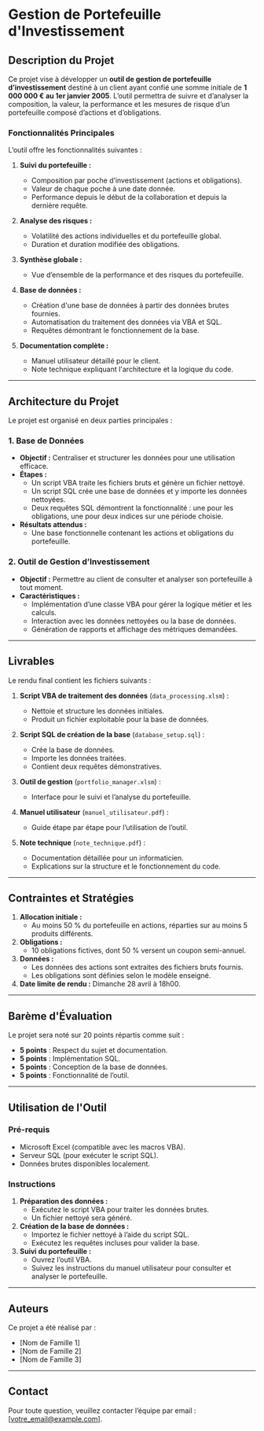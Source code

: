 # Gestion de Portefeuille d'Investissement

## Description du Projet

Ce projet vise à développer un **outil de gestion de portefeuille d’investissement** destiné à un client ayant confié une somme initiale de **1 000 000 € au 1er janvier 2005**. L’outil permettra de suivre et d’analyser la composition, la valeur, la performance et les mesures de risque d’un portefeuille composé d’actions et d’obligations.  

### Fonctionnalités Principales
L’outil offre les fonctionnalités suivantes :
1. **Suivi du portefeuille :**
   - Composition par poche d’investissement (actions et obligations).
   - Valeur de chaque poche à une date donnée.
   - Performance depuis le début de la collaboration et depuis la dernière requête.

2. **Analyse des risques :**
   - Volatilité des actions individuelles et du portefeuille global.
   - Duration et duration modifiée des obligations.

3. **Synthèse globale :**
   - Vue d’ensemble de la performance et des risques du portefeuille.

4. **Base de données :**
   - Création d'une base de données à partir des données brutes fournies.
   - Automatisation du traitement des données via VBA et SQL.
   - Requêtes démontrant le fonctionnement de la base.

5. **Documentation complète :**
   - Manuel utilisateur détaillé pour le client.
   - Note technique expliquant l'architecture et la logique du code.

---

## Architecture du Projet

Le projet est organisé en deux parties principales :

### 1. Base de Données
- **Objectif :** Centraliser et structurer les données pour une utilisation efficace.
- **Étapes :**
  - Un script VBA traite les fichiers bruts et génère un fichier nettoyé.
  - Un script SQL crée une base de données et y importe les données nettoyées.
  - Deux requêtes SQL démontrent la fonctionnalité : une pour les obligations, une pour deux indices sur une période choisie.
- **Résultats attendus :**
  - Une base fonctionnelle contenant les actions et obligations du portefeuille.

### 2. Outil de Gestion d’Investissement
- **Objectif :** Permettre au client de consulter et analyser son portefeuille à tout moment.
- **Caractéristiques :**
  - Implémentation d’une classe VBA pour gérer la logique métier et les calculs.
  - Interaction avec les données nettoyées ou la base de données.
  - Génération de rapports et affichage des métriques demandées.

---

## Livrables

Le rendu final contient les fichiers suivants :
1. **Script VBA de traitement des données** (`data_processing.xlsm`) :
   - Nettoie et structure les données initiales.
   - Produit un fichier exploitable pour la base de données.
   
2. **Script SQL de création de la base** (`database_setup.sql`) :
   - Crée la base de données.
   - Importe les données traitées.
   - Contient deux requêtes démonstratives.

3. **Outil de gestion** (`portfolio_manager.xlsm`) :
   - Interface pour le suivi et l’analyse du portefeuille.

4. **Manuel utilisateur** (`manuel_utilisateur.pdf`) :
   - Guide étape par étape pour l’utilisation de l’outil.

5. **Note technique** (`note_technique.pdf`) :
   - Documentation détaillée pour un informaticien.
   - Explications sur la structure et le fonctionnement du code.

---

## Contraintes et Stratégies
1. **Allocation initiale :**
   - Au moins 50 % du portefeuille en actions, réparties sur au moins 5 produits différents.
2. **Obligations :**
   - 10 obligations fictives, dont 50 % versent un coupon semi-annuel.
3. **Données :**
   - Les données des actions sont extraites des fichiers bruts fournis.
   - Les obligations sont définies selon le modèle enseigné.
4. **Date limite de rendu :** Dimanche 28 avril à 18h00.

---

## Barème d'Évaluation

Le projet sera noté sur 20 points répartis comme suit :
- **5 points** : Respect du sujet et documentation.
- **5 points** : Implémentation SQL.
- **5 points** : Conception de la base de données.
- **5 points** : Fonctionnalité de l’outil.

---

## Utilisation de l'Outil

### Pré-requis
- Microsoft Excel (compatible avec les macros VBA).
- Serveur SQL (pour exécuter le script SQL).
- Données brutes disponibles localement.

### Instructions
1. **Préparation des données :**
   - Exécutez le script VBA pour traiter les données brutes.
   - Un fichier nettoyé sera généré.
2. **Création de la base de données :**
   - Importez le fichier nettoyé à l’aide du script SQL.
   - Exécutez les requêtes incluses pour valider la base.
3. **Suivi du portefeuille :**
   - Ouvrez l’outil VBA.
   - Suivez les instructions du manuel utilisateur pour consulter et analyser le portefeuille.

---

## Auteurs
Ce projet a été réalisé par :
- [Nom de Famille 1]
- [Nom de Famille 2]
- [Nom de Famille 3]

---

## Contact
Pour toute question, veuillez contacter l’équipe par email : [votre_email@example.com].
